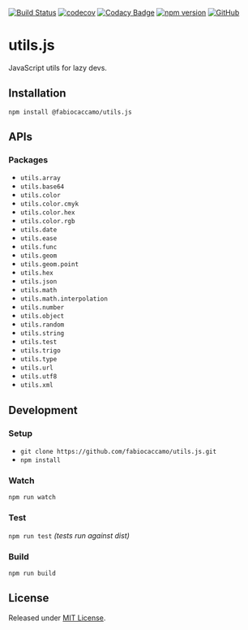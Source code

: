 [![Build Status](https://travis-ci.org/fabiocaccamo/utils.js.svg?branch=master)](https://travis-ci.org/fabiocaccamo/utils.js)
[![codecov](https://codecov.io/gh/fabiocaccamo/utils.js/branch/master/graph/badge.svg)](https://codecov.io/gh/fabiocaccamo/utils.js)
[![Codacy Badge](https://api.codacy.com/project/badge/Grade/6bc3162a50224b518ed7dc366535b3ba)](https://www.codacy.com/app/fabiocaccamo/utils.js)
[![npm version](https://badge.fury.io/js/%40fabiocaccamo%2Futils.js.svg)](https://badge.fury.io/js/%40fabiocaccamo%2Futils.js)
[![GitHub](https://img.shields.io/github/license/fabiocaccamo/utils.js.svg)](https://github.com/fabiocaccamo/utils.js/)

# utils.js
JavaScript utils for lazy devs.

## Installation
`npm install @fabiocaccamo/utils.js`

## APIs

### Packages
-  `utils.array`
-  `utils.base64`
-  `utils.color`
-  `utils.color.cmyk`
-  `utils.color.hex`
-  `utils.color.rgb`
-  `utils.date`
-  `utils.ease`
-  `utils.func`
-  `utils.geom`
-  `utils.geom.point`
-  `utils.hex`
-  `utils.json`
-  `utils.math`
-  `utils.math.interpolation`
-  `utils.number`
-  `utils.object`
-  `utils.random`
-  `utils.string`
-  `utils.test`
-  `utils.trigo`
-  `utils.type`
-  `utils.url`
-  `utils.utf8`
-  `utils.xml`

## Development

### Setup
-  `git clone https://github.com/fabiocaccamo/utils.js.git`
-  `npm install`

### Watch
`npm run watch`

### Test
`npm run test` *(tests run against dist)*

### Build
`npm run build`

## License
Released under [MIT License](https://github.com/fabiocaccamo/utils.js/blob/master/LICENSE.txt).

